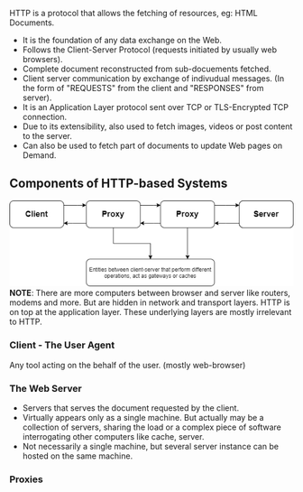 HTTP is a protocol that allows the fetching of resources, eg: HTML Documents.
- It is the foundation of any data exchange on the Web.
- Follows the Client-Server Protocol (requests initiated by usually web browsers).
- Complete document reconstructed from sub-docuements fetched.
- Client server communication by exchange of indivudual messages. (In the form of "REQUESTS" from the client and "RESPONSES" from server).
- It is an Application Layer protocol sent over TCP or TLS-Encrypted TCP connection.
- Due to its extensibility, also used to fetch images, videos or post content to the server.
- Can also be used to fetch part of documents to update Web pages on Demand.

## Components of HTTP-based Systems
![client-server](client-server.png)
**NOTE**: There are more computers between browser and server like routers, modems and more.
But are hidden in network and transport layers. HTTP is on top at the application layer.
These underlying layers are mostly irrelevant to HTTP.

### Client - The User Agent
Any tool acting on the behalf of the user. (mostly web-browser)
### The Web Server
- Servers that serves the document requested by the client.
- Virtually appears only as a single machine. But actually may be a collection of servers, sharing the load or a complex piece of software interrogating other computers like cache, server.
- Not necessarily a single machine, but several server instance can be hosted on the same machine.

### Proxies
